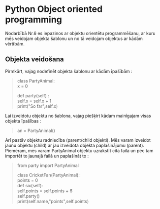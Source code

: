 # Python Object oriented programming
Nodarbībā Nr.6 es iepazinos ar objektu orientētu programmēšanu, ar kuru mēs veidojam objekta šablonu un no tā veidojam objektus ar kādām vērtībām.

## Objekta veidošana
Pirmkārt, vajag nodefinēt objekta šablonu ar kādām īpašībām :  
>  
>class PartyAnimal:  
>   x = 0  
>  
>   def party(self) :  
>     self.x = self.x + 1  
>     print("So far",self.x)  
>  
Lai izveidotu objektu no šablona, vajag piešķirt kādam mainīgajam visas objekta īpašības :  
>  
>an = PartyAnimal()  
>  
Arī pastāv objektu radniecība (parent/child objekti). Mēs varam izveidot jaunu objektu (child) ar jau izveidota objekta paplašinājumu (parent). Piemēram, mēs varam PartyAnimal objektu uzrakstīt citā failā un pēc tam importēt to jaunajā failā un paplašināt to :   
>  
>from party import PartyAnimal  
>  
>class CricketFan(PartyAnimal):  
>   points = 0  
>   def six(self):  
>      self.points = self.points + 6  
>      self.party()  
>      print(self.name,"points",self.points)  
>  
